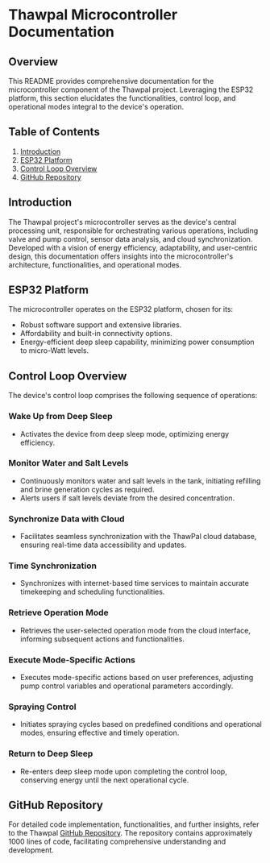 # Thawpal Microcontroller Documentation

## Overview

This README provides comprehensive documentation for the microcontroller component of the Thawpal project. Leveraging the ESP32 platform, this section elucidates the functionalities, control loop, and operational modes integral to the device's operation.

## Table of Contents

1. [Introduction](#introduction)
2. [ESP32 Platform](#esp32-platform)
3. [Control Loop Overview](#control-loop-overview)
4. [GitHub Repository](#github-repository)

## Introduction

The Thawpal project's microcontroller serves as the device's central processing unit, responsible for orchestrating various operations, including valve and pump control, sensor data analysis, and cloud synchronization. Developed with a vision of energy efficiency, adaptability, and user-centric design, this documentation offers insights into the microcontroller's architecture, functionalities, and operational modes.

## ESP32 Platform

The microcontroller operates on the ESP32 platform, chosen for its:

- Robust software support and extensive libraries.
- Affordability and built-in connectivity options.
- Energy-efficient deep sleep capability, minimizing power consumption to micro-Watt levels.

## Control Loop Overview

The device's control loop comprises the following sequence of operations:

### Wake Up from Deep Sleep

- Activates the device from deep sleep mode, optimizing energy efficiency.

### Monitor Water and Salt Levels

- Continuously monitors water and salt levels in the tank, initiating refilling and brine generation cycles as required.
- Alerts users if salt levels deviate from the desired concentration.

### Synchronize Data with Cloud

- Facilitates seamless synchronization with the ThawPal cloud database, ensuring real-time data accessibility and updates.

### Time Synchronization

- Synchronizes with internet-based time services to maintain accurate timekeeping and scheduling functionalities.

### Retrieve Operation Mode

- Retrieves the user-selected operation mode from the cloud interface, informing subsequent actions and functionalities.

### Execute Mode-Specific Actions

- Executes mode-specific actions based on user preferences, adjusting pump control variables and operational parameters accordingly.

### Spraying Control

- Initiates spraying cycles based on predefined conditions and operational modes, ensuring effective and timely operation.

### Return to Deep Sleep

- Re-enters deep sleep mode upon completing the control loop, conserving energy until the next operational cycle.

## GitHub Repository

For detailed code implementation, functionalities, and further insights, refer to the Thawpal [GitHub Repository](https://github.com/isidebisi/FASTIoT). The repository contains approximately 1000 lines of code, facilitating comprehensive understanding and development.

